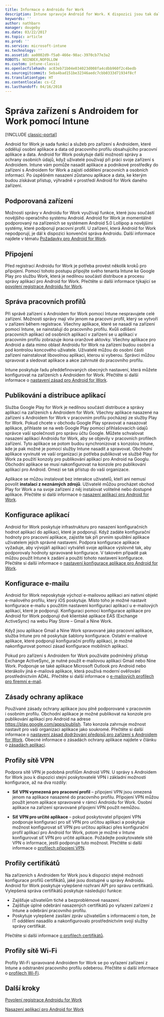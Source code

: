 ```yaml
---
title: Informace o Androidu for Work
description: Intune spravuje Android for Work. K dispozici jsou tak další možnosti správy a ochrany osobních údajů, když uživatelé používají při práci svoje zařízení s Androidem.
keywords: ''
author: nathbarn
manager: dougeby
ms.date: 03/22/2017
ms.topic: article
ms.prod: ''
ms.service: microsoft-intune
ms.technology: ''
ms.assetid: aa0002d9-f5a0-466e-98ac-3970cb77e3a2
ROBOTS: NOINDEX,NOFOLLOW
ms.custom: intune-classic
ms.openlocfilehash: ac83eb71b04e034023d008fa4cdbb960f2c4bedb
ms.sourcegitcommit: 5eba4bad151be32346aedc7cbb0333d71934f8cf
ms.translationtype: HT
ms.contentlocale: cs-CZ
ms.lasthandoff: 04/16/2018
---
```

# <a name="manage-android-for-work-devices-with-intune"></a>Správa zařízení s Androidem for Work pomocí Intune

[!INCLUDE [classic-portal](../includes/classic-portal.md)]

Android for Work je sada funkcí a služeb pro zařízení s Androidem, které oddělují osobní aplikace a data od pracovního profilu obsahujícího pracovní aplikace a data. Android for Work poskytuje další možnosti správy a ochrany osobních údajů, když uživatelé používají při práci svoje zařízení s Androidem. Intune vám pomůže nasadit aplikace a podnikové prostředky do zařízení s Androidem for Work a zajistí oddělení pracovních a osobních informací. Po úspěšném nasazení zůstanou aplikace a data, ke kterým budou získávat přístup, výhradně v prostředí Android for Work daného zařízení.

## <a name="supported-devices"></a>Podporovaná zařízení

Možnosti správy v Androidu for Work využívají funkce, které jsou součástí novějšího operačního systému Android. Android for Work je momentálně podporovaný na zařízeních se systémem Android 5.0 Lollipop a novějšími systémy, které podporují pracovní profil. U zařízení, která Android for Work nepodporují, je dál k dispozici konvenční správa Androidu. Další informace najdete v tématu [Požadavky pro Android for Work](https://support.google.com/work/android/answer/6174145?hl=en&ref_topic=6151012).

## <a name="onboarding"></a>Připojení

Před registrací Androidu for Work je potřeba provést několik kroků pro připojení. Pomocí tohoto postupu připojíte svého tenanta Intune ke Google Play pro službu Work, která je nedílnou součástí distribuce a procesu správy aplikací pro Android for Work. Přečtěte si další informace týkající se [povolení registrace Androidu for Work](/intune-classic/deploy-use/set-up-android-for-work).

## <a name="work-profile-management"></a>Správa pracovních profilů

Při správě zařízení s Androidem for Work pomocí Intune nespravujete celé zařízení. Možnosti správy mají vliv jenom na pracovní profil, který se vytvoří v zařízení během registrace. Všechny aplikace, které se nasadí na zařízení pomocí Intune, se nainstalují do pracovního profilu. Kvůli odlišení pracovních aplikací od osobních aplikací v zařízení se u aplikací v pracovním profilu zobrazuje ikona oranžové aktovky. Všechny aplikace pro Android a data mimo oblast Androidu for Work na zařízení budou osobní a pod kontrolou koncového uživatele. Uživatelé můžou do osobní části zařízení nainstalovat libovolnou aplikaci, kterou si vyberou. Správci můžou spravovat a sledovat aplikace a akce zahrnuté do pracovního profilu.

Intune poskytuje řadu předdefinovaných obecných nastavení, která můžete konfigurovat na zařízeních s Androidem for Work. Přečtěte si další informace o [nastavení zásad pro Android for Work](android-for-work-policy-settings-in-microsoft-intune.md).

## <a name="app-publishing-and-distribution"></a>Publikování a distribuce aplikací

Služba Google Play for Work je nedílnou součástí distribuce a správy aplikací na zařízeních s Androidem for Work. Všechny aplikace nasazené na zařízení s Androidem for Work v pracovním profilu pocházejí ze služby Play for Work. Pokud chcete v obchodu Google Play spravovat a nasazovat aplikace, přihlaste se na web Google Play pomocí přihlašovacích údajů správce vaší společnosti pro správu účtu Google. Můžete schvalovat nasazení aplikací Androidu for Work, aby se objevily v pracovních profilech zařízení. Tyto aplikace se potom budou synchronizovat s konzolou Intune, kde je pak možné je pomocí služby Intune nasadit a spravovat. Obchodní aplikace vyvinuté ve vaší organizaci je potřeba publikovat ve službě Play for Work za použití konzoly pro publikování aplikací pro Android na Googlu. Obchodní aplikace se musí nakonfigurovat na konzole pro publikování aplikací pro Android. Omezí se tak přístup do vaší organizace.

Aplikace se můžou instalovat bez interakce uživatelů, kteří ani nemusí povolit **instalaci z neznámých zdrojů**. Uživatelé můžou procházet obchod Play for Work a na svoje zařízení z něj instalovat volitelné nebo dostupné aplikace. Přečtěte si další informace o [nasazení aplikací pro Android for Work](/intune-classic/deploy-use/android-for-work-apps).

## <a name="app-configuration"></a>Konfigurace aplikací

Android for Work poskytuje infrastrukturu pro nasazení konfiguračních hodnot aplikací do aplikací, které je podporují. Když zadáte konfigurační hodnoty pro pracovní aplikace, zajistíte tak při prvním spuštění aplikace uživatelem jejich správné nastavení. Podpora konfigurace aplikace vyžaduje, aby vývojáři aplikací vytvářeli svoje aplikace výslovně tak, aby podporovaly hodnoty spravované konfigurace. V takovém případě pak můžou použít Intune k zadání a použití tohoto nastavení konfigurace. Přečtěte si další informace o [nastavení konfigurace aplikace pro Android for Work](afw-app-configuration-policy.md).

## <a name="email-configuration"></a>Konfigurace e-mailu

Android for Work neposkytuje výchozí e-mailovou aplikaci ani nativní objekt e-mailového profilu, který iOS poskytuje. Místo toho je možné nastavit konfigurace e-mailu s použitím nastavení konfigurací aplikací u e-mailových aplikací, které je podporují. Konfiguraci pomocí konfigurace aplikace pro Android for Work podporují dvě klientské aplikace EAS (Exchange ActiveSync) na webu Play Store – Gmail a Nine Work.

Když jsou aplikace Gmail a Nine Work spravované jako pracovní aplikace, služba Intune pro ně poskytuje šablony konfigurace. Ostatní e-mailové aplikace, které podporují konfigurační profily aplikací, je možné nakonfigurovat pomocí zásad konfigurace mobilních aplikací.

Pokud pro zařízení s Androidem for Work používáte podmíněný přístup Exchange ActiveSync, je nutné použít e-mailovou aplikaci Gmail nebo Nine Work. Podporuje se také aplikace Microsoft Outlook pro Android nebo kterákoliv jiná e-mailová aplikace, která používá moderní ověřování prostřednictvím ADAL. Přečtěte si další informace o [e-mailových profilech pro firemní e-mail](configure-access-to-corporate-email-using-email-profiles-with-microsoft-intune.md).

## <a name="app-protection-policies"></a>Zásady ochrany aplikace

Používané zásady ochrany aplikace jsou plně podporované v pracovním i osobním profilu. Obchodní aplikace je možné publikovat na konzole pro publikování aplikací pro Android na adrese https://play.google.com/apps/publish. Tato konzola zahrnuje možnost nastavit pro vaši organizaci aplikace jako soukromé. Přečtěte si další informace o [nastavení zásad dodržování předpisů pro zařízení s Androidem for Work](afw-compliance-policy-settings-in-microsoft-intune.md). Obecné informace o zásadách ochrany aplikace najdete v článku o [zásadách aplikací](protect-app-data-using-mobile-app-management-policies-with-microsoft-intune.md).

## <a name="vpn-profiles"></a>Profily sítě VPN

Podpora sítě VPN je podobná profilům Android VPN. U správy s Androidem for Work jsou k dispozici stejní poskytovatelé VPN i základní možnosti konfigurace, až na dva rozdíly:

-  **Síť VPN vymezená pro pracovní profil** – připojení VPN jsou omezená jenom na aplikace nasazené do pracovního profilu. Připojení VPN můžou použít jenom aplikace spravované v rámci Androidu for Work. Osobní aplikace na zařízení spravované připojení VPN použít nemůžou.

-  **Síť VPN pro určité aplikace** – pokud poskytovatel připojení VPN podporuje konfiguraci pro síť VPN pro určitou aplikaci a poskytuje možnost konfigurovat síť VPN pro určitou aplikaci přes konfigurační profil aplikací pro Android for Work, potom je možné v Intune konfigurovat síť VPN pro určité aplikace. Požádejte poskytovatele sítě VPN o informace, jestli podporuje tuto možnost. Přečtěte si další informace o [profilech připojení VPN](vpn-connections-in-microsoft-intune.md).

## <a name="certificate-profiles"></a>Profily certifikátů

Na zařízeních s Androidem for Work jsou k dispozici stejné možnosti konfigurace profilů certifikátů, jaké jsou dostupné u správy Androidu. Android for Work poskytuje vylepšené rozhraní API pro správu certifikátů. Vylepšená správa certifikátů poskytuje následující funkce:

- Zajišťuje uživatelům tiché a bezproblémové nasazení.
-  Zajišťuje úplné odebrání nasazených certifikátů po vyřazení zařízení z Intune a odebrání pracovního profilu.
-  Poskytuje vylepšené zasílání zpráv uživatelům s informacemi o tom, že IT oddělení nasadilo a nakonfigurovalo prostřednictvím svojí služby správy certifikát.

Přečtěte si další informace [o profilech certifikátů](secure-resource-access-with-certificate-profiles.md).

## <a name="wi-fi-profiles"></a>Profily sítě Wi-Fi

Profily Wi-Fi spravované Androidem for Work se po vyřazení zařízení z Intune a odstranění pracovního profilu odeberou. Přečtěte si další informace o [profilech Wi-Fi](wi-fi-connections-in-microsoft-intune.md).

## <a name="next-steps"></a>Další kroky
[Povolení registrace Androidu for Work](/intune-classic/deploy-use/set-up-android-for-work)

[Nasazení aplikací pro Android for Work](/intune-classic/deploy-use/android-for-work-apps)
